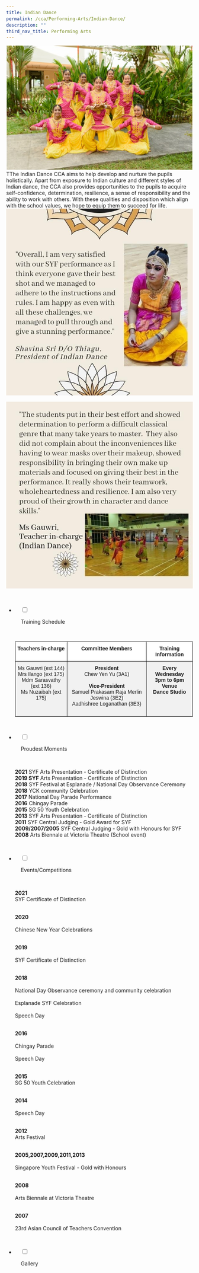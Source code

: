 ```yaml
---
title: Indian Dance
permalink: /cca/Performing-Arts/Indian-Dance/
description: ""
third_nav_title: Performing Arts
---
```

![](/images/Our%20Curriculum/Non%20Academic%20Programmes/CoCurricular%20Activities/Performing%20Arts/Indian%20Dance/I1.jpg)
TThe Indian Dance CCA aims to help develop and nurture the pupils holistically. Apart from exposure to Indian culture and different styles of Indian dance, the CCA also provides opportunities to the pupils to acquire self-confidence, determination, resilience, a sense of responsibility and the ability to work with others. With these qualities and disposition which align with the school values, we hope to equip them to succeed for life.
![](/images/Our%20Curriculum/Non%20Academic%20Programmes/CoCurricular%20Activities/Performing%20Arts/Indian%20Dance/I2.jpg)

![](/images/Our%20Curriculum/Non%20Academic%20Programmes/CoCurricular%20Activities/Performing%20Arts/Indian%20Dance/I3.jpg)


<ul class="jekyllcodex_accordion">

  <li>

    <input type="checkbox" id="accordion1">

    <label for="accordion1">Training Schedule</label>

    <div>

<p> <style type="text/css">
.tg  {border-collapse:collapse;border-spacing:0;}
.tg td{border-color:black;border-style:solid;border-width:1px;font-family:Arial, sans-serif;font-size:14px;
  overflow:hidden;padding:10px 5px;word-break:normal;}
.tg th{border-color:black;border-style:solid;border-width:1px;font-family:Arial, sans-serif;font-size:14px;
  font-weight:normal;overflow:hidden;padding:10px 5px;word-break:normal;}
.tg .tg-osv9{background-color:#F1F1F1;text-align:center;vertical-align:top}
.tg .tg-1hsk{background-color:#F1F1F1;font-weight:bold;text-align:center;vertical-align:top}
.tg .tg-9hzb{background-color:#FFF;font-weight:bold;text-align:center;vertical-align:top}
</style>
<table class="tg">
<thead>
  <tr>
    <th class="tg-9hzb">Teachers in-charge</th>
    <th class="tg-9hzb">Committee Members</th>
    <th class="tg-9hzb">Training Information</th>
  </tr>
</thead>
<tbody>
  <tr>
    <td class="tg-osv9">Ms Gauwri (ext 144)<br>Mrs Ilango (ext 175)<br>Mdm Sarasvathy (ext 136)<br>Ms Nuzaibah (ext 175)<br><br></td>
    <td class="tg-osv9"><span style="font-weight:bolder">President</span><br>Chew Yen Yu (3A1)<br><br><span style="font-weight:bolder">Vice-President</span><br>Samuel Prakasam Raja Merlin Jeswina (3E2)<br>Aadhishree Loganathan (3E3)<br><br></td>
    <td class="tg-1hsk"><span style="font-weight:bolder">Every Wednesday</span><br>3pm to 6pm<br><span style="font-weight:bolder">Venue</span><br>Dance Studio</td>
  </tr>
</tbody>
</table>
			</p>

    </div>

</li>
	<li>

    <input type="checkbox" id="accordion2">

    <label for="accordion2">Proudest Moments</label>

    <div>

<p> <b>2021</b> SYF Arts Presentation - Certificate of Distinction<br>  
				<b>2019 SYF</b> Arts Presentation - Certificate of Distinction<br>  
				<b>2018</b> SYF Festival at Esplanade / National Day Observance Ceremony<br> 
	<b>2018</b> YCK community Celebration<br>  
	<b>2017</b> National Day Parade Performance<br>  
	<b>2016</b> Chingay Parade<br>  
	<b>2015</b> SG 50 Youth Celebration<br>  
	<b>2013</b> SYF Arts Presentation - Certificate of Distinction<br>  
	<b>2011</b> SYF Central Judging - Gold Award for SYF<br>  
	<b>2009/2007/2005</b> SYF Central Judging - Gold with Honours for SYF<br>  
	<b>2008</b> Arts Biennale at Victoria Theatre (School event)
			</p>

    </div>

</li>
	
<li>

    <input type="checkbox" id="accordion3">

    <label for="accordion3">Events/Competitions</label>

    <div>

<p> <b>2021</b><br>  
SYF Certificate of Distinction<br><br>  
  
<b>2020</b><br>  
Chinese New Year Celebrations<br><br>  
  
<b>2019</b><br>   
SYF Certificate of Distinction<br><br>  
  
<b>2018</b><br>  
National Day Observance ceremony and community celebration<br>  
Esplanade SYF Celebration<br>  
Speech Day<br><br>  
  
<b>2016</b><br>  
Chingay Parade<br>  
Speech Day<br><br>
  
<b>2015</b>  
SG 50 Youth Celebration<br><br>  
  
<b>2014</b><br>  
Speech Day<br><br>  
  
<b>2012</b>  
Arts Festival<br><br>  
  
<b>2005,2007,2009,2011,2013</b><br>  
Singapore Youth Festival - Gold with Honours<br><br>  
  
<b>2008</b><br>  
Arts Biennale at Victoria Theatre<br><br>  
  
<b>2007</b><br>  
23rd Asian Council of Teachers Convention 
			</p>

    </div>

</li>
	
<li>

    <input type="checkbox" id="accordion4">

    <label for="accordion4">Gallery</label>

    <div>

<p> </p>

  </div>

</li>
	
	

	
</ul>